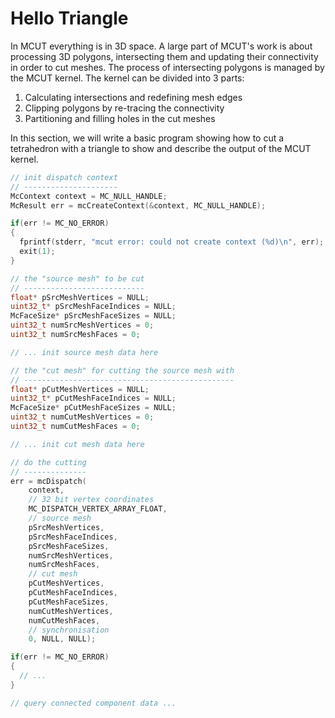# Hello Triangle

In MCUT everything is in 3D space. A large part of MCUT's work is about processing 3D polygons, intersecting them and updating their connectivity in order to cut meshes. The process of intersecting polygons is managed by the MCUT kernel. The kernel can be divided into 3 parts: 

1. Calculating intersections and redefining mesh edges
2. Clipping polygons by re-tracing the connectivity
3. Partitioning and filling holes in the cut meshes

In this section, we will write a basic program showing how to cut a tetrahedron with a triangle to show and describe the output of the MCUT kernel.


```cpp
// init dispatch context
// ---------------------
McContext context = MC_NULL_HANDLE;
McResult err = mcCreateContext(&context, MC_NULL_HANDLE);

if(err != MC_NO_ERROR)
{
  fprintf(stderr, "mcut error: could not create context (%d)\n", err);
  exit(1);
}

// the "source mesh" to be cut
// ---------------------------
float* pSrcMeshVertices = NULL;
uint32_t* pSrcMeshFaceIndices = NULL;
McFaceSize* pSrcMeshFaceSizes = NULL;
uint32_t numSrcMeshVertices = 0;
uint32_t numSrcMeshFaces = 0;

// ... init source mesh data here

// the "cut mesh" for cutting the source mesh with
// -----------------------------------------------
float* pCutMeshVertices = NULL;
uint32_t* pCutMeshFaceIndices = NULL;
McFaceSize* pCutMeshFaceSizes = NULL;
uint32_t numCutMeshVertices = 0;
uint32_t numCutMeshFaces = 0;

// ... init cut mesh data here

// do the cutting
// --------------
err = mcDispatch(
    context,
    // 32 bit vertex coordinates
    MC_DISPATCH_VERTEX_ARRAY_FLOAT,
    // source mesh
    pSrcMeshVertices,
    pSrcMeshFaceIndices,
    pSrcMeshFaceSizes,
    numSrcMeshVertices,
    numSrcMeshFaces,
    // cut mesh
    pCutMeshVertices,
    pCutMeshFaceIndices,
    pCutMeshFaceSizes,
    numCutMeshVertices,
    numCutMeshFaces,
    // synchronisation
    0, NULL, NULL);

if(err != MC_NO_ERROR)
{
  // ...
}

// query connected component data ...
```


